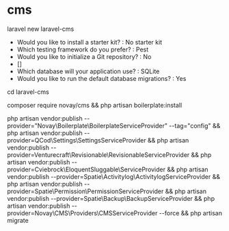 # cms
 

laravel new laravel-cms
- Would you like to install a starter kit? : No starter kit
- Which testing framework do you prefer? : Pest 
- Would you like to initialize a Git repository? : No
- []
- Which database will your application use? : SQLite
- Would you like to run the default database migrations? : Yes

cd laravel-cms

composer require novay/cms && php artisan boilerplate:install

php artisan vendor:publish --provider="Novay\Boilerplate\BoilerplateServiceProvider" --tag="config" &&
php artisan vendor:publish --provider=QCod\\Settings\\SettingsServiceProvider &&
php artisan vendor:publish --provider=Venturecraft\\Revisionable\\RevisionableServiceProvider &&
php artisan vendor:publish --provider=Cviebrock\\EloquentSluggable\\ServiceProvider &&
php artisan vendor:publish --provider=Spatie\\Activitylog\\ActivitylogServiceProvider &&
php artisan vendor:publish --provider=Spatie\\Permission\\PermissionServiceProvider &&
php artisan vendor:publish --provider=Spatie\\Backup\\BackupServiceProvider &&
php artisan vendor:publish --provider=Novay\\CMS\\Providers\\CMSServiceProvider --force &&
php artisan migrate